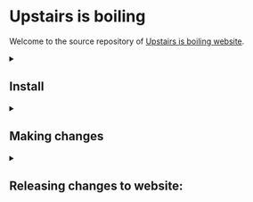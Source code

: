 # Upstairs is boiling

Welcome to the source repository of <a href="https://upstairsisboiling.com">Upstairs is boiling website</a>.

<details>
<summary><h2>Install</h2></summary>

### Make sure you have these installed in your system:

- A command-line terminal program such as <a href="https://iterm2.com/">iTerm2</a> or <a href="https://git-scm.com/">Git Bash</a>.
- Git (<a href="https://git-scm.com">Download</a>)
- Node.js & npm (<a href="https://nodejs.org/en">Download</a>)

### Download the project by running this command:

```sh
# Clone the repo
git clone git@github.com:upstairsisboiling/upstairsisboiling.github.io.git

# Navigate to project directory
cd upstairsisboiling.github.io

# Install project dependencies
npm install 
```

### Start live preview:

```sh
npm start
```

Then open http://localhost:3000 in your browser.

Preview will automatically update itself as you make changes.

</details>


<details>
<summary><h2>Making changes</h2></summary>

### Content

Everything content-related resides inside `content` folder.

Writ-CMS works in a simple way:

- Text files inside `content` become posts,
- Text files inside `content/pages` folder become subpages,
- A text file named `index` or `homepage` inside `content` becomes the homepage,
- Folders inside `content` become categories,
- In `content` or in a category, a folder containing a post.md becomes a foldered post.
- In `pages`, a folder containing a page.md becomes a foldered post.
- Posts inside categories become categorized posts.

Sub-categories are currently not supported.

#### Text files

Text files can be written in HTML, markdown or plain text. You can use handlebars
expressions.

Accepted file extensions: `.md`, `.markdown`, `.txt`, `.html`, `.hbs`, `.handlebars`

Regardless of the format, text files may contain a front-matter section in the beginning
like this:
```
---
tags: web, hello world
---
Content comes here
```

More details can be found here: https://github.com/scriptype/writ-cms?tab=readme-ov-file#manual

### Theme

Everything theme-related resides inside `theme` folder.

#### Making quick changes

You can quickly make changes to the theme using `scripts.js`, `style.css` and `theme-settings.css`.

`scripts.js` and `style.css` recognize `theme/assets/custom` as the current directory.

Let's say you want to have a `colors.css` and import it into `style.css`:
- Put `colors.css` into `theme/assets/custom`
- Import it in `style.css` with: `@import url('./colors.css');`

#### Full editing

You can change how everything looks and behaves by making changes in `theme/templates` folder.

All templates are rendered using [Handlebars](https://handlebarsjs.com).

- `templates/base` handles the lower-level html organization
- `templates/components` and `templates/layouts` contain some reusable templates
- `templates/features` is automatically generated based on your settings, but your edits are preserved.
- `templates/pages` contains the templates for each page type.
- `templates/helpers.js` contains Handlebars helpers.

When make changes to the Handlebars helpers, you need to restart the watcher.

###### Adding new post types

`templates/pages/post` has a few subfolders, corresponding to different post types.
By adding another, you simply introduce a new post type.

You can set a post's type by adding `type: nameOfTheType` in its front-matter.

### Configuration

Writ-CMS is configured in the `settings.json` and extended programmatically inside
`_scripts`.
</details>


<details>
<summary><h2>Releasing changes to website:</h2></summary>

- Stop the preview
- Build final output: `npm run build`
- Commit and push changes using git

The website is served from the `docs` folder, where the final output be built to. 
</details>
